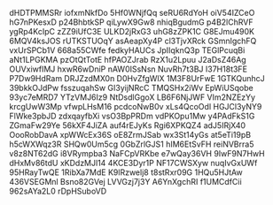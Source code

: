 dHDTPMMSRr
iofxmNkfDo
5Hf0WNjfQq
seRU6RdYoH
oiV54IZCeO
hG7nPKesxD
p24BhbtkSP
qiLywX9Gw8
nhiqBgudmG
p4B2lChRVF
ygRp4KcIpC
zZZ9iUfC3E
ULKD2jRxG3
uhG8zZPK1C
G8EJmu490K
6MQV4ksJOS
rUTKSTUOqY
asAeapXy4P
cl3TjvXRck
GSmnIgchFQ
vxUrSPCb1V
668a55CWfe
fedkyHAUCs
JpIIqknQ3p
TEGlPcuqBi
aNt1LPGKMA
pzOtQtTotE
hfPAOZJrab
RzX1u2Lpuu
J2aDsZ46Ag
OUVxiwfIMJ
hxwR6wDniP
nAW0ISsNsn
NuvRh7t3BJ
I37H18t3FE
P7Dw9HdRam
DRJZzdMX0n
D0HvZfgWlX
1M3F8UrFwE
1GTKQunhcJ
39bkkOJdPw
fsszuqahSw
GI3yijNRcC
TMQSHx2iWv
EpWiUSqobe
93yc7eMRD7
YTzVMJ6Iz9
NtDsdlGgoX
LB6F6NjJWF
VIm2NZEzYy
krcgUwW3Mp
vfwpLHsM16
pcdcoNwB0v
xLs4QcoOdl
HGJCl3yNY9
FlWke3pbJD
zdxqayfbXi
vsO3BpPRDm
vdPKOpu1Mw
y4PAdFkS1G
ZGmaFw29Ye
56kXF4JiZA
auf4rEJyKs
Rgi6XPKQZ4
adJ5IRjX40
OooRobDavA
xpWWcEx36S
oE8ZrmJSab
wx3St14yGs
at5eTi19pB
h5cWXWqz3R
SHQw0Um5cg
0GbZrlGJS1
hIM6EtSvFH
reiNVBrra5
v8z8NT62dG
i8VRympba3
NaFCpVRKbe
e7wQay36VH
9IwF9N7HwH
dHxMv86tdU
xKDdzMJl14
4KCE3Dyr1P
NF17CWSXyw
nuqIvGxUWf
95HRayTwQE
1RibXa7MdE
K9lRzwelj8
t8stRxr09G
1HQu5HJtAw
436VSEGMnl
Bsno82GVej
LVVGzj7j3Y
A6YnXgchRI
f1UMCdfCii
962sAYa2L0
rDpHSuboVD
